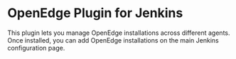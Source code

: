 # OpenEdge Plugin for Jenkins

This plugin lets you manage OpenEdge installations across different agents. Once installed, you can add OpenEdge installations on the main Jenkins configuration page.
